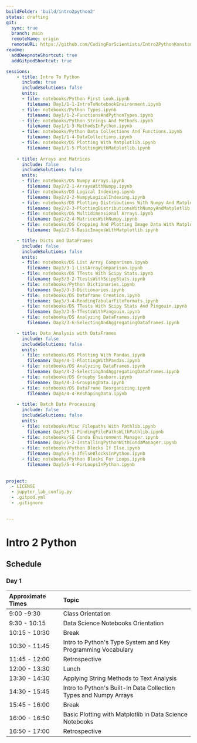 ```yaml
---
buildFolder: 'build/intro2python2'
status: drafting
git:
  sync: true
  branch: main
  remoteName: origin
  remoteURL: https://github.com/CodingForScientists/Intro2PythonKonstanz2022
readme:
  addDeepnoteShortcut: true
  addGitpodShortcut: true

sessions:
    - title: Intro To Python
      include: true
      includeSolutions: false
      units:
      - file: notebooks/Python First Look.ipynb
        filename: Day1/1-1-IntroToNotebookEnvironment.ipynb
      - file: notebooks/Python Types.ipynb
        filename: Day1/1-2-FunctionsAndPythonTypes.ipynb
      - file: notebooks/Python Strings And Methods.ipynb
        filename: Day1/1-3-MethodsInPython.ipynb        
      - file: notebooks/Python Data Collections And Functions.ipynb
        filename: Day1/1-4-DataCollections.ipynb
      - file: notebooks/DS Plotting With Matplotlib.ipynb
        filename: Day1/1-5-PlottingWithMatplotlib.ipynb
    
    - title: Arrays and Matrices
      include: false
      includeSolutions: false
      units:
      - file: notebooks/DS Numpy Arrays.ipynb
        filename: Day2/2-1-ArraysWithNumpy.ipynb
      - file: notebooks/DS Logical Indexing.ipynb
        filename: Day2/2-2-NumpyLogicalIndexing.ipynb
      - file: notebooks/DS Plotting Distributions With Numpy And Matplotlib.ipynb
        filename: Day2/2-3-PlottingDistributionsWithNumpyAndMatplotlib.ipynb
      - file: notebooks/DS Multidimensional Arrays.ipynb
        filename: Day2/2-4-MatricesWithNumpy.ipynb
      - file: notebooks/DS Cropping And Plotting Image Data With Matplotlib.ipynb
        filename: Day2/2-5-BasicImagesWithMatplotlib.ipynb

    - title: Dicts and DataFrames
      include: false
      includeSolutions: false
      units:
      - file: notebooks/DS List Array Comparison.ipynb
        filename: Day3/3-1-ListArrayComparison.ipynb
      - file: notebooks/DS TTests With Scipy Stats.ipynb
        filename: Day3/3-2-TtestsWithScipyStats.ipynb
      - file: notebooks/Python Dictionaries.ipynb
        filename: Day3/3-3-Dictionaries.ipynb
      - file: notebooks/DS Dataframe Creation.ipynb
        filename: Day3/3-4-ReadingTabularFileFormats.ipynb
      - file: notebooks/DS TTests With Scipy Stats And Pingouin.ipynb
        filename: Day3/3-5-TTestsWithPingouin.ipynb
      - file: notebooks/DS Analyzing DataFrames.ipynb
        filename: Day3/3-6-SelectingAndAggregatingDataframes.ipynb

    - title: Data Analysis with DataFrames
      include: false
      includeSolutions: false
      units:
      - file: notebooks/DS Plotting With Pandas.ipynb
        filename: Day4/4-1-PlottingWithPandas.ipynb
      - file: notebooks/DS Analyzing DataFrames.ipynb
        filename: Day4/4-2-SelectingAndAggregatingDataframes.ipynb
      - file: notebooks/DS Groupby Seaborn.ipynb
        filename: Day4/4-3-GroupingData.ipynb
      - file: notebooks/DS DataFrame Reorganizing.ipynb
        filename: Day4/4-4-ReshapingData.ipynb
    
    - title: Batch Data Processing
      include: false
      includeSolutions: false
      units:
      - file: notebooks/Misc Filepaths With Pathlib.ipynb
        filename: Day5/5-1-FindingFilePathsWithPathlib.ipynb
      - file: notebooks/SE Conda Environment Manager.ipynb
        filename: Day5/5-2-InstallingPythonWithCondaManager.ipynb
      - file: notebooks/Python Blocks If Else.ipynb
        filename: Day5/5-3-IfElseBlocksInPython.ipynb
      - file: notebooks/Python Blocks For Loops.ipynb
        filename: Day5/5-4-ForLoopsInPython.ipynb
      
      
project:
  - LICENSE
  - jupyter_lab_config.py
  - .gitpod.yml
  - .gitignore
  

---
```



# Intro 2 Python

## Schedule

### Day 1

| Approximate Times | Topic |
| :--  | :--   |
| 9:00 -9:30 | Class Orientation |
| 9:30 - 10:15 | Data Science Notebooks Orientation |
| 10:15 - 10:30 | Break |
| 10:30 - 11:45 | Intro to Python's Type System and Key Programming Vocabulary |
| 11:45 - 12:00 | Retrospective |
| 12:00 - 13:30 | Lunch |
| 13:30 - 14:30 | Applying String Methods to Text Analysis |
| 14:30 - 15:45 | Intro to Python's Built-In Data Collection Types and Numpy Arrays |
| 15:45 - 16:00 | Break |
| 16:00 - 16:50 | Basic Plotting with Matplotlib in Data Science Notebooks |
| 16:50 - 17:00 | Retrospective |

<!-- 
### Day 2

| Approximate Times | Topic                                                     |
| :--               | :--                                                       |
| 9:00 - 10:00      | Numpy Arrays                                              |
| 10:00 - 10:15     | Break                                                     |
| 10:15 - 11:00     | Logical Indexing in Numpy                                 |
| 11:00 - 12:00     | Plotting Distributions in Matplotlib                      |
| 12:00 - 13:30     | Lunch                                                     |
| 13:30 - 15:30     | Matrices in Numpy                                         |
| 15:30 - 15:45     | Break                                                     |
| 15:45 - 16:50     | Basic Image Transformations with Numpy and Matplotlib     |
| 16:50 - 17:00     | Retrospective |


### Day 3

| Approximate Times | Topic                                                     |
| :--               | :--                                                       |
| 9:00 - 9:30       | Warm-Up and Orient to VSCode in GitLab : Lists vs Arrays  |
| 9:30 - 10:15      | T-tests on Arrays with Scipy-Stats                        |
| 10:15 - 10:30     | Break                                                     |
| 10:30 - 11:15     | Introduction to Python Dictionaries                       |
| 11:15 - 11:50     | Intro to Pandas DataFrames, Reading and Writing           |
| 11:50 - 12:00     | Recollect and Reflect                                     |
| 12:00 - 13:30     | Lunch                                                     |
| 13:30 - 14:45     | T-tests on DataFrames with Scipy-Stats and Pingouin       |
| 14:45 - 15:00     | Break                                                     |
| 15:00 - 16:50     | DataFrame Selection and Aggregation                       |
| 16:50 - 17:00     | Recollect and Reflect                                     |


### Day 4

| Approximate Times | Topic                                                     |
| :--               | :--                                                       |
| 09:00 - 10:00     | Plotting with Pandas                                      |
| 10:00 - 10:15     | Break                                                     |
| 10:15 - 11:50     | DataFrame Selection and Aggregation                       |
| 11:50 - 12:00     | Recollect and Reflect                                     |
| 12:00 - 13:30     | Lunch                                                     |
| 13:30 - 14:45     | DataFrame GroupBy and Seaborn CatPlot                     |
| 14:45 - 15:00     | Break                                                     |
| 15:00 - 16:50     | Reshaping DataFrames                                      |
| 16:50 - 17:00     | Recollect and Reflect                                     |


### Day 5

| Approximate Times | Topic                                                     |
| :--               | :--                                                       |
| 09:00 - 09:30     | Project Share                                             |
| 09:30 - 10:20     | Filepaths                                                 |
| 10:20 - 10:35     | Break                                                     |
| 10:35 - 11:50     | Installing Python Locally                                 | 
| 11:50 - 12:00     | Recollect and Reflect                                     |
| 12:00 - 13:30     | Lunch                                                     |
| 13:30 - 14:15     | Conditional Flow: If-Else Blocks in Python                |
| 14:15 - 15:30     | Repeating Work: For Loops in Python                       |
| 15:30 - 15:45     | Break                                                    |
| 15:45 - 16:00     | Workshop Wrap-Up | -->